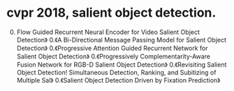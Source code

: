 # cvpr 2018, salient object detection.

0. Flow Guided Recurrent Neural Encoder for Video Salient Object Detection》
0.《A Bi-Directional Message Passing Model for Salient Object Detection》
0.《Progressive Attention Guided Recurrent Network for Salient Object Detection》
0.《Progressively Complementarity-Aware Fusion Network for RGB-D Salient Object Detection》
0.《Revisiting Salient Object Detection! Simultaneous Detection, Ranking, and Subitizing of Multiple Sal》
0.《Salient Object Detection Driven by Fixation Prediction》
